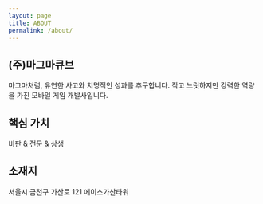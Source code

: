 ```yaml
---
layout: page
title: ABOUT
permalink: /about/
---
```



(주)마그마큐브
------------
마그마처럼, 유연한 사고와 치명적인 성과를 추구합니다. 
작고 느릿하지만 강력한 역량을 가진 모바일 게임 개발사입니다.

핵심 가치
----------- 
비판 & 전문 & 상생

소재지
------------
서울시 금천구 가산로 121 에이스가산타워 
